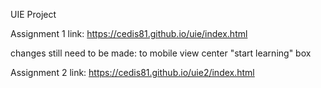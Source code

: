 UIE Project

Assignment 1 link:
https://cedis81.github.io/uie/index.html

changes still need to be made:
to mobile view
center "start learning" box

Assignment 2 link:
https://cedis81.github.io/uie2/index.html
